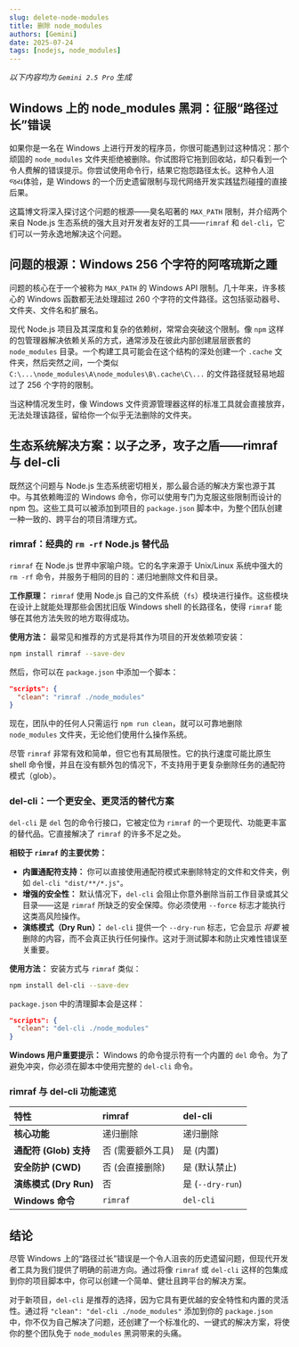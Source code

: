 ```yaml
---
slug: delete-node-modules
title: 删除 node_modules
authors: [Gemini]
date: 2025-07-24
tags: [nodejs, node_modules]
---
```


_以下内容均为 `Gemini 2.5 Pro` 生成_

## Windows 上的 node_modules 黑洞：征服“路径过长”错误

如果你是一名在 Windows 上进行开发的程序员，你很可能遇到过这种情况：那个顽固的 `node_modules` 文件夹拒绝被删除。你试图将它拖到回收站，却只看到一个令人费解的错误提示。你尝试使用命令行，结果它抱怨路径太长。这种令人沮 જય体验，是 Windows 的一个历史遗留限制与现代网络开发实践猛烈碰撞的直接后果。

这篇博文将深入探讨这个问题的根源——臭名昭著的 `MAX_PATH` 限制，并介绍两个来自 Node.js 生态系统的强大且对开发者友好的工具——`rimraf` 和 `del-cli`，它们可以一劳永逸地解决这个问题。

## 问题的根源：Windows 256 个字符的阿喀琉斯之踵

问题的核心在于一个被称为 `MAX_PATH` 的 Windows API 限制。几十年来，许多核心的 Windows 函数都无法处理超过 260 个字符的文件路径。这包括驱动器号、文件夹、文件名和扩展名。

现代 Node.js 项目及其深度和复杂的依赖树，常常会突破这个限制。像 `npm` 这样的包管理器解决依赖关系的方式，通常涉及在彼此内部创建层层嵌套的 `node_modules` 目录。一个构建工具可能会在这个结构的深处创建一个 `.cache` 文件夹，然后突然之间，一个类似 `C:\...\node_modules\A\node_modules\B\.cache\C\...` 的文件路径就轻易地超过了 256 个字符的限制。

当这种情况发生时，像 Windows 文件资源管理器这样的标准工具就会直接放弃，无法处理该路径，留给你一个似乎无法删除的文件夹。

## 生态系统解决方案：以子之矛，攻子之盾——rimraf 与 del-cli

既然这个问题与 Node.js 生态系统密切相关，那么最合适的解决方案也源于其中。与其依赖晦涩的 Windows 命令，你可以使用专门为克服这些限制而设计的 npm 包。这些工具可以被添加到项目的 `package.json` 脚本中，为整个团队创建一种一致的、跨平台的项目清理方式。

### rimraf：经典的 `rm -rf` Node.js 替代品

`rimraf` 在 Node.js 世界中家喻户晓。它的名字来源于 Unix/Linux 系统中强大的 `rm -rf` 命令，并服务于相同的目的：递归地删除文件和目录。

**工作原理：** `rimraf` 使用 Node.js 自己的文件系统（`fs`）模块进行操作。这些模块在设计上就能处理那些会困扰旧版 Windows shell 的长路径名，使得 `rimraf` 能够在其他方法失败的地方取得成功。

**使用方法：** 最常见和推荐的方式是将其作为项目的开发依赖项安装：

```bash
npm install rimraf --save-dev
```

然后，你可以在 `package.json` 中添加一个脚本：

```json
"scripts": {
  "clean": "rimraf ./node_modules"
}
```

现在，团队中的任何人只需运行 `npm run clean`，就可以可靠地删除 `node_modules` 文件夹，无论他们使用什么操作系统。

尽管 `rimraf` 非常有效和简单，但它也有其局限性。它的执行速度可能比原生 shell 命令慢，并且在没有额外包的情况下，不支持用于更复杂删除任务的通配符模式（glob）。

### del-cli：一个更安全、更灵活的替代方案

`del-cli` 是 `del` 包的命令行接口，它被定位为 `rimraf` 的一个更现代、功能更丰富的替代品。它直接解决了 `rimraf` 的许多不足之处。

**相较于 `rimraf` 的主要优势：**

- **内置通配符支持：** 你可以直接使用通配符模式来删除特定的文件和文件夹，例如 `del-cli "dist/**/*.js"`。
- **增强的安全性：** 默认情况下，`del-cli` 会阻止你意外删除当前工作目录或其父目录——这是 `rimraf` 所缺乏的安全保障。你必须使用 `--force` 标志才能执行这类高风险操作。
- **演练模式（Dry Run）：** `del-cli` 提供一个 `--dry-run` 标志，它会显示 _将要_ 被删除的内容，而不会真正执行任何操作。这对于测试脚本和防止灾难性错误至关重要。

**使用方法：** 安装方式与 `rimraf` 类似：

```bash
npm install del-cli --save-dev
```

`package.json` 中的清理脚本会是这样：

```json
"scripts": {
  "clean": "del-cli ./node_modules"
}
```

**Windows 用户重要提示：** Windows 的命令提示符有一个内置的 `del` 命令。为了避免冲突，你必须在脚本中使用完整的 `del-cli` 命令。

### rimraf 与 del-cli 功能速览

| 特性                   | rimraf            | del-cli          |
| :--------------------- | :---------------- | :--------------- |
| **核心功能**           | 递归删除          | 递归删除         |
| **通配符 (Glob) 支持** | 否 (需要额外工具) | 是 (内置)        |
| **安全防护 (CWD)**     | 否 (会直接删除)   | 是 (默认禁止)    |
| **演练模式 (Dry Run)** | 否                | 是 (`--dry-run`) |
| **Windows 命令**       | `rimraf`          | `del-cli`        |

## 结论

尽管 Windows 上的“路径过长”错误是一个令人沮丧的历史遗留问题，但现代开发者工具为我们提供了明确的前进方向。通过将像 `rimraf` 或 `del-cli` 这样的包集成到你的项目脚本中，你可以创建一个简单、健壮且跨平台的解决方案。

对于新项目，`del-cli` 是推荐的选择，因为它具有更优越的安全特性和内置的灵活性。通过将 `"clean": "del-cli ./node_modules"` 添加到你的 `package.json` 中，你不仅为自己解决了问题，还创建了一个标准化的、一键式的解决方案，将使你的整个团队免于 `node_modules` 黑洞带来的头痛。
